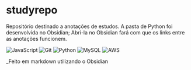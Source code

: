 # studyrepo
Repositório destinado a anotações de estudos.
A pasta de Python foi desenvolvida no Obsidian; Abri-la no Obsidian fará com que os links entre as anotações funcionem. 

![JavaScript](https://img.shields.io/badge/JavaScript-F7DF1E?style=for-the-badge&logo=javascript&logoColor=black)
![Git](https://img.shields.io/badge/GIT-E44C30?style=for-the-badge&logo=git&logoColor=white)
![Python](https://img.shields.io/badge/python-3670A0?style=for-the-badge&logo=python&logoColor=ffdd54)
![MySQL](https://img.shields.io/badge/Banco_de_Dados-00000F?style=for-the-badge&logo=mysql&logoColor=white)
![AWS](https://img.shields.io/badge/ChatGPT-fff.svg?style=for-the-badge&logoColor=white)


_Feito em markdown utilizando o Obsidian

<!--
![HTML5](https://img.shields.io/badge/HTML5-E34F26?style=for-the-badge&logo=html5&logoColor=white)
![CSS3](https://img.shields.io/badge/CSS3-1572B6?style=for-the-badge&logo=css3&logoColor=white)
![PHP](https://img.shields.io/badge/PHP-777BB4?style=for-the-badge&logo=php&logoColor=white)
![C](https://img.shields.io/badge/C-00599C?style=for-the-badge&logo=c&logoColor=white)
![MySQL](https://img.shields.io/badge/MySQL-00000F?style=for-the-badge&logo=mysql&logoColor=white)

![Linux](https://img.shields.io/badge/Linux-555?style=for-the-badge&logo=linux&logoColor=FCC624)
-->
